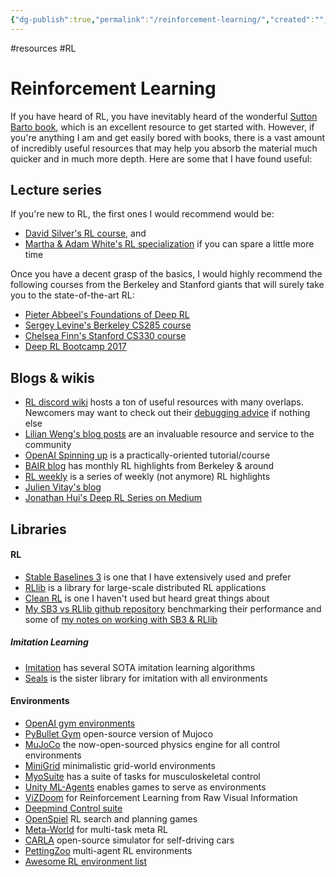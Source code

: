 ```yaml
---
{"dg-publish":true,"permalink":"/reinforcement-learning/","created":"","updated":""}
---
```



#resources #RL

# Reinforcement Learning

If you have heard of RL, you have inevitably heard of the wonderful [Sutton Barto book](http://incompleteideas.net/book/RLbook2020.pdf), which is an excellent resource to get started with. However, if you're anything I am and get easily bored with books, there is a vast amount of incredibly useful resources that may help you absorb the material much quicker and in much more depth. Here are some that I have found useful:

## Lecture series

If you're new to RL, the first ones I would recommend would be:

- [David Silver's RL course](https://youtube.com/playlist?list=PLzuuYNsE1EZAXYR4FJ75jcJseBmo4KQ9-), and
- [Martha & Adam White's RL specialization](https://www.coursera.org/specializations/reinforcement-learning#courses) if you can spare a little more time

Once you have a decent grasp of the basics, I would highly recommend the following courses from the Berkeley and Stanford giants that will surely take you to the state-of-the-art RL:

- [Pieter Abbeel's Foundations of Deep RL](https://youtube.com/playlist?list=PLwRJQ4m4UJjNymuBM9RdmB3Z9N5-0IlY0)
- [Sergey Levine's Berkeley CS285 course](https://youtube.com/playlist?list=PL_iWQOsE6TfURIIhCrlt-wj9ByIVpbfGc)
- [Chelsea Finn's Stanford CS330 course](https://youtube.com/playlist?list=PLoROMvodv4rMIJ-TvblAIkw28Wxi27B36)
- [Deep RL Bootcamp 2017](https://www.youtube.com/playlist?list=PLXoDfcPNqdnkdhRCrCCdVUOtKOwuBhJdF)

## Blogs & wikis

- [RL discord wiki](https://github.com/andyljones/reinforcement-learning-discord-wiki/wiki) hosts a ton of useful resources with many overlaps. Newcomers may want to check out their [debugging advice](https://github.com/andyljones/reinforcement-learning-discord-wiki/wiki#debugging-advice) if nothing else
- [Lilian Weng's blog posts](https://lilianweng.github.io/archives/) are an invaluable resource and service to the community
- [OpenAI Spinning up](https://spinningup.openai.com/en/latest/) is a practically-oriented tutorial/course
- [BAIR blog](https://bair.berkeley.edu/blog/about/) has monthly RL highlights from Berkeley & around
- [RL weekly](https://v1.endtoend.ai/rl-weekly/ "https://v1.endtoend.ai/rl-weekly/") is a series of weekly (not anymore) RL highlights
- [Julien Vitay's blog](https://julien-vitay.net/deeprl/)
- [Jonathan Hui's Deep RL Series on Medium](https://jonathan-hui.medium.com/rl-deep-reinforcement-learning-series-833319a95530)

## Libraries

#### RL

- [Stable Baselines 3](https://github.com/DLR-RM/stable-baselines3) is one that I have extensively used and prefer
- [RLlib](https://docs.ray.io/en/latest/rllib/index.html) is a library for large-scale distributed RL applications
- [Clean RL](https://github.com/vwxyzjn/cleanrl) is one I haven't used but heard great things about
- [My SB3 vs RLlib github repository](https://github.com/nisheetpatel/sb3-vs-rllib) benchmarking their performance and some of [my notes on working with SB3 & RLlib](https://github.com/nisheetpatel/sb3-vs-rllib/blob/main/docs/notes_sb3_vs_rllib.md)

##### Imitation Learning

- [Imitation](https://github.com/HumanCompatibleAI/imitation) has several SOTA imitation learning algorithms
- [Seals](https://github.com/HumanCompatibleAI/seals) is the sister library for imitation with all environments

#### Environments

- [OpenAI gym environments](https://www.gymlibrary.dev/)
- [PyBullet Gym](https://github.com/benelot/pybullet-gym) open-source version of Mujoco
- [MuJoCo](https://github.com/deepmind/mujoco) the now-open-sourced physics engine for all control environments
- [MiniGrid](https://github.com/maximecb/gym-minigrid) minimalistic grid-world environments
- [MyoSuite](https://github.com/facebookresearch/myosuite) has a suite of tasks for musculoskeletal control
- [Unity ML-Agents](https://github.com/Unity-Technologies/ml-agents) enables games to serve as environments
- [ViZDoom](https://github.com/mwydmuch/ViZDoom) for Reinforcement Learning from Raw Visual Information
- [Deepmind Control suite](https://github.com/deepmind/dm_control)
- [OpenSpiel](https://github.com/deepmind/open_spiel) RL search and planning games
- [Meta-World](https://meta-world.github.io/) for multi-task meta RL
- [CARLA](http://carla.org/) open-source simulator for self-driving cars
- [PettingZoo](https://www.pettingzoo.ml/) multi-agent RL environments
- [Awesome RL environment list](https://github.com/clvrai/awesome-rl-envs)